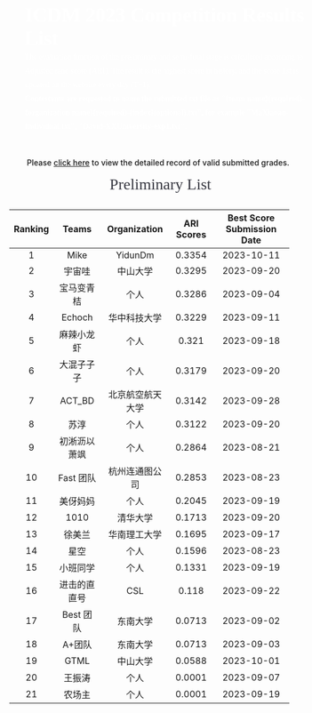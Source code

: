 <style>
.ICDM-banner {
    width: 100%;
    background-image: url("https://mdn.alipayobjects.com/huamei_qcdryc/afts/img/A*c41lRYAbTeYAAAAAAAAAAAAADgOBAQ/original");
    background-size: cover;
    background-repeat:no-repeat;
    font-family: AlibabaPuHuiTi_2_85_Bold;
    padding: 28px;
    color:#fff;
    font-size: 36px;
    font-weight: 700;
}
.p20{
    padding:0 20px;
}
.ICDM-part-title {
    height: 45px;
    width: 100%;
    font-family: AlibabaPuHuiTi_2_85_Bold;
    font-size: 28px;
    color: rgba(26, 27, 37, 0.88);
     font-weight:500;
     margin:15px 0;
     text-align:center;
}
.ICDM-part-text {
    font-family: PingFangSC;
    font-weight: 400;
    font-size: 14px;
    color: rgba(26, 27, 37, 0.65);
    line-height: 25px;
}
</style>

<div class="ICDM-banner">
    ICDM 2023 Competition Results List
    <div class="ICDM-part-text" style="color:#fff;">
    The evaluation function of the preliminary and semi-final stage is calculated according to Adjusted rand score (ARI). The result is the highest score in history, and the score list is updated on the website every day (T+1).
    <br>
    <strong style="color:#fff;">Contestants are requested to name the submitted txt file as "{team name}(required)-{organization name}(required)-{index}(optional).txt", for example "MaXiaoan-Individual.txt", "David-XXUniversity-exp1.txt".</strong>
    </div>
</div>

<div style="margin-top: 16px; font-weight: 500; text-align: right;">Please <a href='https://github.com/TuGraph-family/tugraph-db/discussions/284' target='_blank'>click here</a> to view the detailed record of valid submitted grades.</div>

<div class="ICDM-part-title p20">
Preliminary List
</div>

| Ranking |    Teams     |   Organization   | ARI Scores | Best Score Submission Date |
| :-----: | :----------: | :--------------: | :--------: | :------------------------: |
|    1    |     Mike     |     YidunDm      |   0.3354   |         2023-10-11         |
|    2    |    宇宙哇    |     中山大学     |   0.3295   |         2023-09-20         |
|    3    |  宝马变青桔  |       个人       |   0.3286   |         2023-09-04         |
|    4    |    Echoch    |   华中科技大学   |   0.3229   |         2023-09-11         |
|    5    |  麻辣小龙虾  |       个人       |   0.321    |         2023-09-18         |
|    6    |  大混子子子  |       个人       |   0.3179   |         2023-09-20         |
|    7    |    ACT_BD    | 北京航空航天大学 |   0.3142   |         2023-09-28         |
|    8    |     苏淳     |       个人       |   0.3122   |         2023-09-20         |
|    9    | 初淅沥以萧飒 |       个人       |   0.2864   |         2023-08-21         |
|   10    |  Fast 团队   |  杭州连通图公司  |   0.2853   |         2023-08-23         |
|   11    |   美伢妈妈   |       个人       |   0.2045   |         2023-09-19         |
|   12    |     1010     |     清华大学     |   0.1713   |         2023-09-20         |
|   13    |    徐美兰    |   华南理工大学   |   0.1695   |         2023-09-17         |
|   14    |     星空     |       个人       |   0.1596   |         2023-08-23         |
|   15    |   小班同学   |       个人       |   0.1331   |         2023-09-19         |
|   16    | 进击的直直号 |       CSL        |   0.118    |         2023-09-22         |
|   17    |  Best 团队   |     东南大学     |   0.0713   |         2023-09-02         |
|   18    |    A+团队    |     东南大学     |   0.0713   |         2023-09-03         |
|   19    |     GTML     |     中山大学     |   0.0588   |         2023-10-01         |
|   20    |    王振涛    |       个人       |   0.0001   |         2023-09-07         |
|   21    |    农场主    |       个人       |   0.0001   |         2023-09-19         |
